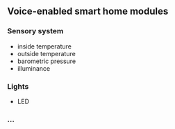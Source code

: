 ## Voice-enabled smart home modules

### Sensory system

- inside temperature
- outside temperature
- barometric pressure
- illuminance

### Lights

- LED

### ...
